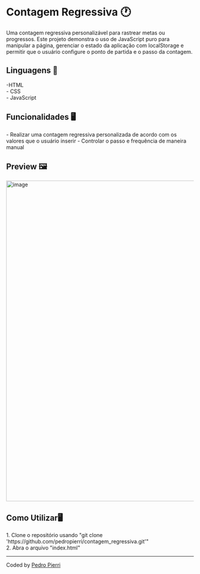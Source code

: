 <h1>Contagem Regressiva 🕐</h1>
Uma contagem regressiva personalizável para rastrear metas ou progressos. Este projeto demonstra o uso de JavaScript puro para manipular a página, gerenciar o estado da aplicação com localStorage e permitir que o usuário configure o ponto de partida e o passo da contagem.

<h2>Linguagens 🚀</h2>
-HTML <br>
- CSS <br>
- JavaScript

<h2>Funcionalidades 🖥️</h2>
- Realizar uma contagem regressiva personalizada de acordo com os valores que o usuário inserir
- Controlar o passo e frequência de maneira manual

<h2>Preview 🖼️</h2>
<img width="1000" height="860" alt="image" src="https://github.com/user-attachments/assets/1b724292-d339-4069-85c8-943890a97677" />

<h2>Como Utilizar🖥️</h2>
1. Clone o repositório usando "git clone 'https://github.com/pedropierri/contagem_regressiva.git'" <br> 2. Abra o arquivo "index.html"

---
Coded by <a href='https://github.com/pedropierri' target='_blank'>Pedro Pierri</a>
